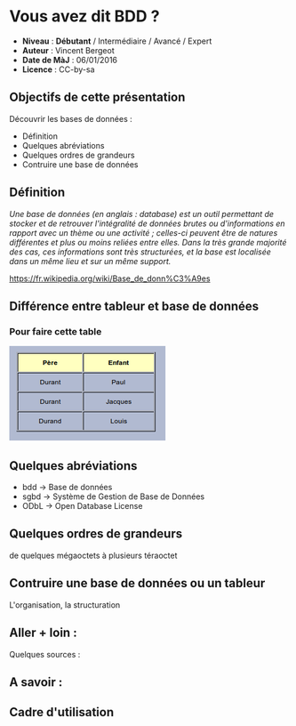 # Vous avez dit BDD ?

- **Niveau** : **Débutant** / Intermédiaire / Avancé / Expert
- **Auteur** : Vincent Bergeot
- **Date de MàJ** : 06/01/2016
- **Licence** : CC-by-sa

## Objectifs de cette présentation
Découvrir les bases de données :

- Définition
- Quelques abréviations
- Quelques ordres de grandeurs
- Contruire une base de données

## Définition
*Une base de données (en anglais : database) est un outil permettant de stocker et de retrouver l'intégralité de données brutes ou d'informations en rapport avec un thème ou une activité ; celles-ci peuvent être de natures différentes et plus ou moins reliées entre elles. Dans la très grande majorité des cas, ces informations sont très structurées, et la base est localisée dans un même lieu et sur un même support.*

https://fr.wikipedia.org/wiki/Base_de_donn%C3%A9es

## Différence entre tableur et base de données

### Pour faire cette table
![01](img/bdd-01.png)

## Quelques abréviations
- bdd -> Base de données
- sgbd -> Système de Gestion de Base de Données
- ODbL -> Open Database License

## Quelques ordres de grandeurs
de quelques mégaoctets à plusieurs téraoctet

## Contruire une base de données ou un tableur
L'organisation, la structuration 

## Aller + loin : 
Quelques sources : 

## A savoir : 

## Cadre d'utilisation
